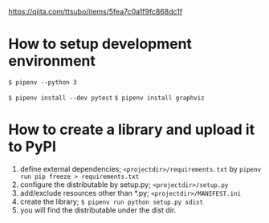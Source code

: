 https://qiita.com/ttsubo/items/5fea7c0a1f9fc868dc1f


# How to setup development environment

`$ pipenv --python 3`

`$ pipenv install --dev pytest`
`$ pipenv install graphviz`

# How to create a library and upload it to PyPI

1. define external dependencies; `<projectdir>/requirements.txt` by `pipenv run pip freeze > requirements.txt`
2. configure the distributable by setup.py; `<projectdir>/setup.py`
3. add/exclude resources other than *.py; `<projectdir>/MANIFEST.ini`
4. create the library; `$ pipenv run python setup.py sdist`
5. you will find the distributable under the dist dir.
